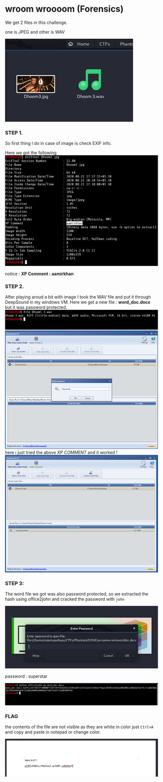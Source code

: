 # wroom wroooom (Forensics)

We get 2 files in this challenge.

one is JPEG and other is WAV

![](./_docs/w1.png)

### STEP 1.
So first thing I do in case of image is check EXIF info.

Here we got the following 
![](./_docs/w2.png)

notice : **XP Comment : aamirkhan**

### STEP 2.

After playing aroud a bit with image I took the WAV file and put it through DeepSound in my windows VM.
Here we get a new file : **word_doc.docx** but it was password protected.
![](./_docs/w3.png)
![](./_docs/w4.png)
here i just tried the above _XP COMMENT_ and it worked !
![](./_docs/w5.png)


### STEP 3:

The word file we got was also password protected, so we extracted the hash using office2john and cracked the password with `john`

![](./_docs/w6.png)

password : superstar

![](./_docs/w7.png)

### FLAG 
the contents of the file are not visible as they are white in color just `Ctrl+A` and copy and paste in notepad or change color.

![](./_docs/wflag.png)



